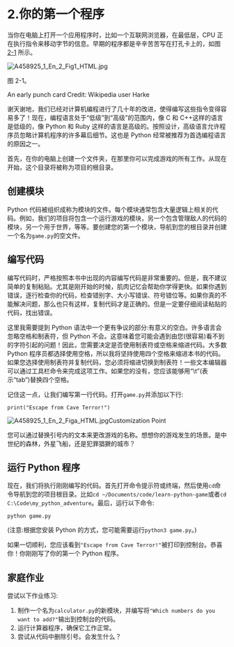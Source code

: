 # 2.你的第一个程序

当你在电脑上打开一个应用程序时，比如一个互联网浏览器，在最低层，CPU 正在执行指令来移动字节的信息。早期的程序都是辛辛苦苦写在打孔卡上的，如图 [2-1](#Fig1) 所示。

![A458925_1_En_2_Fig1_HTML.jpg](A458925_1_En_2_Fig1_HTML.jpg)

图 2-1。

An early punch card Credit: Wikipedia user Harke

谢天谢地，我们已经对计算机编程进行了几十年的改进，使得编写这些指令变得容易多了！现在，编程语言处于“低级”到“高级”的范围内，像 C 和 C++这样的语言是低级的，像 Python 和 Ruby 这样的语言是高级的。按照设计，高级语言允许程序员忽略计算机程序的许多幕后细节。这也是 Python 经常被推荐为首选编程语言的原因之一。

首先，在你的电脑上创建一个文件夹，在那里你可以完成游戏的所有工作。从现在开始，这个目录将被称为项目的根目录。

## 创建模块

Python 代码被组织成称为模块的文件。每个模块通常包含大量逻辑上相关的代码。例如，我们的项目将包含一个运行游戏的模块，另一个包含管理敌人的代码的模块，另一个用于世界，等等。要创建您的第一个模块，导航到您的根目录并创建一个名为`game.py`的空文件。

## 编写代码

编写代码时，严格按照本书中出现的内容编写代码是非常重要的。但是，我不建议简单的复制粘贴。尤其是刚开始的时候，肌肉记忆会帮助你学得更快。如果你遇到错误，逐行检查你的代码，检查错别字、大小写错误、符号错位等。如果你真的不能解决问题，那么也只有这样，复制代码才是正确的。但是一定要仔细阅读粘贴的代码，找出错误。

这里我需要提到 Python 语法中一个更有争议的部分:有意义的空白。许多语言会忽略空格和制表符，但 Python 不会。这意味着您可能会遇到由您(很容易)看不到的字符引起的问题！因此，您需要决定是否使用制表符或空格来缩进代码。大多数 Python 程序员都选择使用空格，所以我将坚持使用四个空格来缩进本书的代码。如果您选择使用制表符并复制代码，您必须将缩进切换到制表符！一些文本编辑器可以通过工具栏命令来完成这项工作。如果您的没有，您应该能够用“\t”(表示“tab”)替换四个空格。

记住这一点，让我们编写第一行代码。打开`game.py`并添加以下行:

```
print("Escape from Cave Terror!")

```

![A458925_1_En_2_Figa_HTML.jpg](A458925_1_En_2_Figa_HTML.jpg)Customization Point

您可以通过替换引号内的文本来更改游戏的名称。想想你的游戏发生的场景。是中世纪的森林，外星飞船，还是犯罪猖獗的城市？

## 运行 Python 程序

现在，我们将执行刚刚编写的代码。首先打开命令提示符或终端，然后使用`cd`命令导航到您的项目根目录。比如`cd ~/Documents/code/learn-python-game`或者`cd C:\Code\my_python_adventure`。最后，运行以下命令:

```
python game.py

```

(注意:根据您安装 Python 的方式，您可能需要运行`python3 game.py`。)

如果一切顺利，您应该看到`"Escape from Cave Terror!"`被打印到控制台。恭喜你！你刚刚写了你的第一个 Python 程序。

## 家庭作业

尝试以下作业练习:

1.  制作一个名为`calculator.py`的新模块，并编写将`"Which numbers do you want to add?"`输出到控制台的代码。
2.  运行计算器程序，确保它工作正常。
3.  尝试从代码中删除引号。会发生什么？